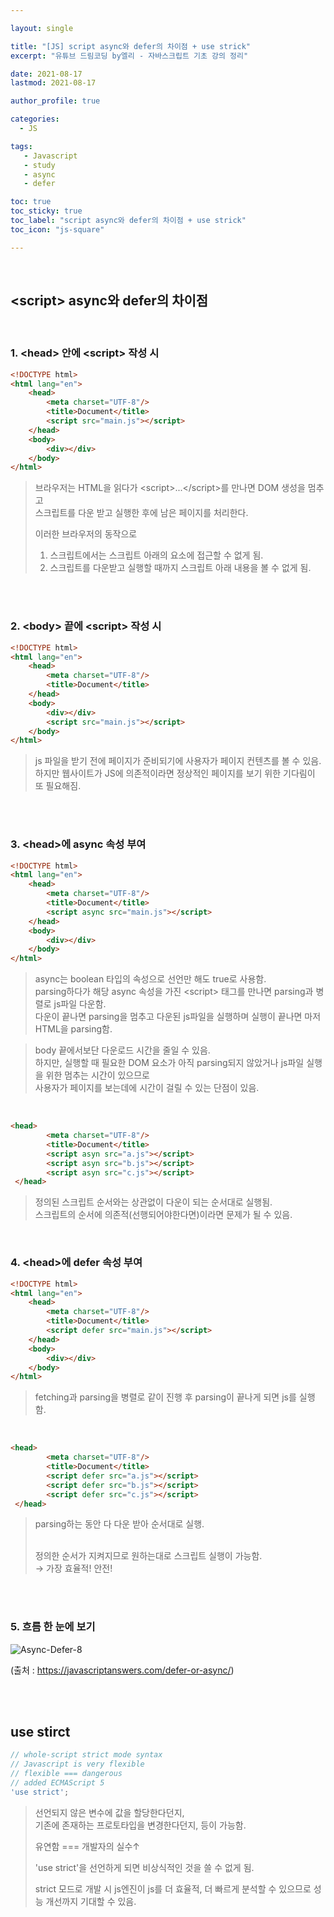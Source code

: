 ```yaml
---

layout: single

title: "[JS] script async와 defer의 차이점 + use strick"
excerpt: "유튜브 드림코딩 by엘리 - 자바스크립트 기초 강의 정리"

date: 2021-08-17
lastmod: 2021-08-17

author_profile: true

categories: 
  - JS

tags: 
   - Javascript
   - study
   - async
   - defer

toc: true
toc_sticky: true
toc_label: "script async와 defer의 차이점 + use strick"
toc_icon: "js-square"

---
```


<br>

## \<script> async와 defer의 차이점 

<br>

###  1. \<head> 안에 \<script> 작성 시

```html
<!DOCTYPE html>
<html lang="en">
    <head>
        <meta charset="UTF-8"/>
        <title>Document</title>
        <script src="main.js"></script>
    </head>
    <body>
        <div></div>
    </body>
</html>
```

> 브라우저는 HTML을 읽다가 \<script>...\</script>를 만나면 DOM 생성을 멈추고 
> <br>스크립트를 다운 받고 실행한 후에 남은 페이지를 처리한다. 
>
> 이러한 브라우저의 동작으로
>
> 1. 스크립트에서는 스크립트 아래의 요소에 접근할 수 없게 됨.
> 2. 스크립트를 다운받고 실행할 때까지 스크립트 아래 내용을 볼 수 없게 됨.

<br><br>

### 2. \<body> 끝에 \<script> 작성 시

```html
<!DOCTYPE html>
<html lang="en">
    <head>
        <meta charset="UTF-8"/>
        <title>Document</title>
    </head>
    <body>
        <div></div>
    	<script src="main.js"></script>
    </body>
</html>
```

> js 파일을 받기 전에 페이지가 준비되기에 사용자가 페이지 컨텐츠를 볼 수 있음. <br>
> 하지만 웹사이트가 JS에 의존적이라면 정상적인 페이지를 보기 위한 기다림이 또 필요해짐.

<br><br>

### 3. \<head>에 async 속성 부여

```html
<!DOCTYPE html>
<html lang="en">
    <head>
        <meta charset="UTF-8"/>
        <title>Document</title>
        <script async src="main.js"></script>
    </head>
    <body>
        <div></div>
    </body>
</html>
```

> async는 boolean 타입의 속성으로 선언만 해도  true로 사용함. <br>
> parsing하다가 해당 async 속성을 가진 \<script> 태그를 만나면 parsing과 병렬로 js파일 다운함. <br>
> 다운이 끝나면 parsing을 멈추고 다운된 js파일을 실행하며 실행이 끝나면 마저 HTML을 parsing함.



> body 끝에서보단 다운로드 시간을 줄일 수 있음. <br>
> 하지만, 실행할 때 필요한 DOM 요소가 아직 parsing되지 않았거나 js파일 실행을 위한 멈추는 시간이 있으므로 <br>
> 사용자가 페이지를 보는데에 시간이 걸릴 수 있는 단점이 있음.

<br>


```html
<head>
        <meta charset="UTF-8"/>
        <title>Document</title>
        <script asyn src="a.js"></script>
    	<script asyn src="b.js"></script>
    	<script asyn src="c.js"></script>
 </head>
```

> 정의된 스크립트 순서와는 상관없이 다운이 되는 순서대로 실행됨. <br>
> 스크립트의 순서에 의존적(선행되어야한다면)이라면 문제가 될 수 있음.

<br>

### 4. \<head>에 defer 속성 부여


```html
<!DOCTYPE html>
<html lang="en">
    <head>
        <meta charset="UTF-8"/>
        <title>Document</title>
        <script defer src="main.js"></script>
    </head>
    <body>
        <div></div>
    </body>
</html>
```

> fetching과 parsing을 병렬로 같이 진행 후 parsing이 끝나게 되면 js를 실행함. 

<br>

```html
<head>
        <meta charset="UTF-8"/>
        <title>Document</title>
        <script defer src="a.js"></script>
    	<script defer src="b.js"></script>
    	<script defer src="c.js"></script>
 </head>
```

> parsing하는 동안 다 다운 받아 순서대로 실행.
>
> <br>정의한 순서가 지켜지므로 원하는대로 스크립트 실행이 가능함. <br>→ 가장 효율적! 안전!

<br><br>

### 5. 흐름 한 눈에 보기<br>

![Async-Defer-8](https://user-images.githubusercontent.com/78994909/129670561-f99596b1-a79b-44d1-a9ea-4ec8b50c9913.png)

(출처 : https://javascriptanswers.com/defer-or-async/)

<br>

<br>

##  use stirct

```javascript
// whole-script strict mode syntax
// Javascript is very flexible
// flexible === dangerous
// added ECMAScript 5
'use strict';
```

> 선언되지 않은 변수에 값을 할당한다던지, <br>
> 기존에  존재하는 프로토타입을 변경한다던지, 등이 가능함.
>
> 유연함 === 개발자의 실수↑
>
> 'use strict'을 선언하게 되면 비상식적인 것을 쓸 수 없게 됨.
>
> strict 모드로 개발 시 js엔진이 js를 더 효율적, 더 빠르게 분석할 수 있으므로 성능 개선까지 기대할 수 있음.

<br><br><br><br><br>

